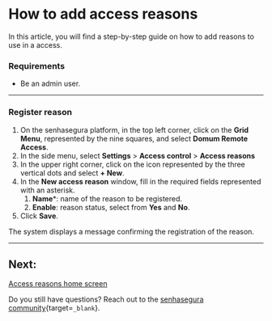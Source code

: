 # How to add access reasons

In this article, you will find a step-by-step guide on how to add reasons to use in a access.

### Requirements

* Be an admin user.

---
### Register reason

1. On the senhasegura platform, in the top left corner, click on the **Grid Menu**, represented by the nine squares, and select **Domum Remote Access**.
2. In the side menu, select **Settings** > **Access control** > **Access reasons**
3. In the upper right corner, click on the icon represented by the three vertical dots and select **+ New**.
4. In the **New access reason** window, fill in the required fields represented with an asterisk.
    1. **Name***: name of the reason to be registered.
    2. **Enable**: reason status, select from **Yes** and **No**.
5. Click **Save**.

The system displays a message confirming the registration of the reason.

---
## Next:
[Access reasons home screen](/v3-32/docs/domum-access-reasons-home-screen)

Do you still have questions? Reach out to the [senhasegura community](https://community.senhasegura.io/){target=`_blank`}.